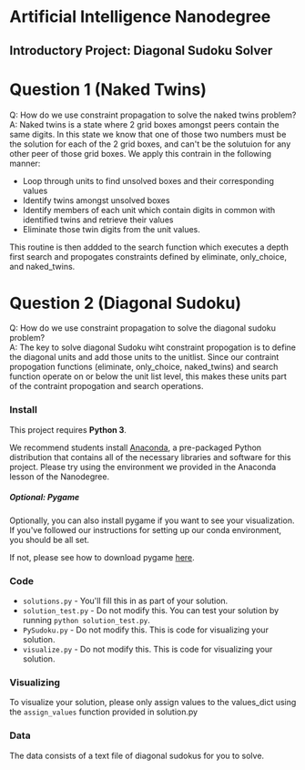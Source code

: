 # Artificial Intelligence Nanodegree
## Introductory Project: Diagonal Sudoku Solver

# Question 1 (Naked Twins)
Q: How do we use constraint propagation to solve the naked twins problem?  
A: Naked twins is a state where 2 grid boxes amongst peers contain the same digits. In this state we know that one of those two numbers must be the solution for each of the 2 grid boxes, and can't be the solutuion for any other peer of those grid boxes. We apply this contrain in the following manner:
- Loop through units to find unsolved boxes and their corresponding values
- Identify twins amongst unsolved boxes 
- Identify members of each unit which contain digits in common with identified twins and retrieve their values
- Eliminate those twin digits from the unit values.

This routine is then addded to the search function which executes a depth first search and propogates constraints defined by eliminate, only_choice, and naked_twins.

# Question 2 (Diagonal Sudoku)
Q: How do we use constraint propagation to solve the diagonal sudoku problem?  
A: The key to solve diagonal Sudoku wiht constraint propogation is to define the diagonal units and add those units to the unitlist.  Since our contraint propogation functions (eliminate, only_choice, naked_twins) and search function operate on or below the unit list level, this makes these units part of the contraint propogation and search operations.

### Install

This project requires **Python 3**.

We recommend students install [Anaconda](https://www.continuum.io/downloads), a pre-packaged Python distribution that contains all of the necessary libraries and software for this project. 
Please try using the environment we provided in the Anaconda lesson of the Nanodegree.

##### Optional: Pygame

Optionally, you can also install pygame if you want to see your visualization. If you've followed our instructions for setting up our conda environment, you should be all set.

If not, please see how to download pygame [here](http://www.pygame.org/download.shtml).

### Code

* `solutions.py` - You'll fill this in as part of your solution.
* `solution_test.py` - Do not modify this. You can test your solution by running `python solution_test.py`.
* `PySudoku.py` - Do not modify this. This is code for visualizing your solution.
* `visualize.py` - Do not modify this. This is code for visualizing your solution.

### Visualizing

To visualize your solution, please only assign values to the values_dict using the ```assign_values``` function provided in solution.py

### Data

The data consists of a text file of diagonal sudokus for you to solve.
